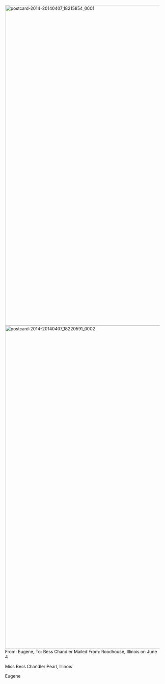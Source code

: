 <html><body><a href="http://107.170.91.122/wp-content/uploads/2014/04/postcard-2014-20140407_18215854_0001.jpg"><img class="alignnone size-full wp-image-68" src="http://107.170.91.122/wp-content/uploads/2014/04/postcard-2014-20140407_18215854_0001.jpg" alt="postcard-2014-20140407_18215854_0001" width="1496" height="1038"></a> <a href="http://107.170.91.122/wp-content/uploads/2014/04/postcard-2014-20140407_18220591_0002.jpg"><img class="alignnone size-full wp-image-69" src="http://107.170.91.122/wp-content/uploads/2014/04/postcard-2014-20140407_18220591_0002.jpg" alt="postcard-2014-20140407_18220591_0002" width="1532" height="1048"></a>From: Eugene, To: Bess Chandler
Mailed From: Roodhouse, Illinois on June 4

Miss Bess Chandler
Pearl, Illinois

Eugene

 </body></html>